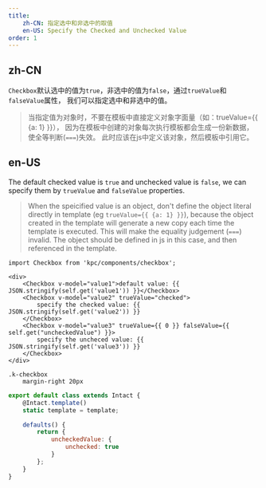 ```yaml
---
title: 
    zh-CN: 指定选中和非选中的取值
    en-US: Specify the Checked and Unchecked Value 
order: 1
---
```


## zh-CN

`Checkbox`默认选中的值为`true`，非选中的值为`false`，通过`trueValue`和`falseValue`属性，
我们可以指定选中和非选中的值。

> 当指定值为对象时，不要在模板中直接定义对象字面量（如：trueValue={{ {a: 1} }}），
> 因为在模板中创建的对象每次执行模板都会生成一份新数据，使全等判断(`===`)失效。
> 此时应该在js中定义该对象，然后模板中引用它。

## en-US

The default checked value is `true` and unchecked value is `false`, we can specify them by `trueValue` 
and `falseValue` properties.

> When the speicified value is an object, don't define the object literal directly in template 
> (eg `trueValue={{ {a: 1} }}`), because the object created in the template will generate a new 
> copy each time the template is executed. This will make the equality judgement (`===`) invalid. 
> The object should be defined in js in this case, and then referenced in the template.

```vdt
import Checkbox from 'kpc/components/checkbox';

<div>
    <Checkbox v-model="value1">default value: {{ JSON.stringify(self.get('value1')) }}</Checkbox>
    <Checkbox v-model="value2" trueValue="checked">
        specify the checked value: {{ JSON.stringify(self.get('value2')) }}
    </Checkbox>
    <Checkbox v-model="value3" trueValue={{ 0 }} falseValue={{ self.get("uncheckedValue") }}>
        specify the uncheced value: {{ JSON.stringify(self.get('value3')) }}
    </Checkbox>
</div>
```

```styl
.k-checkbox
    margin-right 20px
```

```js
export default class extends Intact {
    @Intact.template()
    static template = template;

    defaults() {
        return {
            uncheckedValue: {
                unchecked: true
            }
        };
    }
}
```
